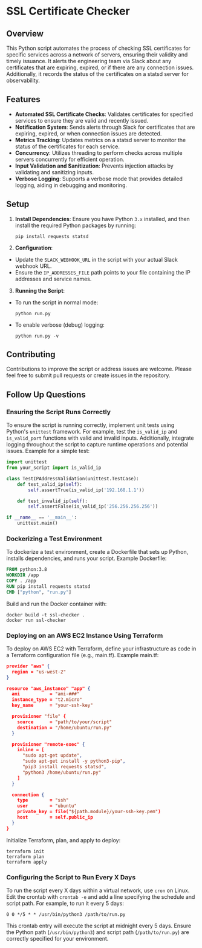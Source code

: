 
# SSL Certificate Checker

## Overview

This Python script automates the process of checking SSL certificates for specific services across a network of servers, ensuring their validity and timely issuance. It alerts the engineering team via Slack about any certificates that are expiring, expired, or if there are any connection issues. Additionally, it records the status of the certificates on a statsd server for observability.

## Features

- **Automated SSL Certificate Checks**: Validates certificates for specified services to ensure they are valid and recently issued.
- **Notification System**: Sends alerts through Slack for certificates that are expiring, expired, or when connection issues are detected.
- **Metrics Tracking**: Updates metrics on a statsd server to monitor the status of the certificates for each service.
- **Concurrency**: Utilizes threading to perform checks across multiple servers concurrently for efficient operation.
- **Input Validation and Sanitization**: Prevents injection attacks by validating and sanitizing inputs.
- **Verbose Logging**: Supports a verbose mode that provides detailed logging, aiding in debugging and monitoring.

## Setup

1. **Install Dependencies**: Ensure you have Python `3.x` installed, and then install the required Python packages by running:
   ```
   pip install requests statsd
   ```

2. **Configuration**:
- Update the `SLACK_WEBHOOK_URL` in the script with your actual Slack webhook URL.
- Ensure the `IP_ADDRESSES_FILE` path points to your file containing the IP addresses and service names.

3. **Running the Script**:
- To run the script in normal mode:
  ```
  python run.py
  ```
- To enable verbose (debug) logging:
  ```
  python run.py -v
  ```

## Contributing

Contributions to improve the script or address issues are welcome. Please feel free to submit pull requests or create issues in the repository.

## Follow Up Questions

### Ensuring the Script Runs Correctly

To ensure the script is running correctly, implement unit tests using Python's `unittest` framework. For example, test the `is_valid_ip` and `is_valid_port` functions with valid and invalid inputs. Additionally, integrate logging throughout the script to capture runtime operations and potential issues. Example for a simple test:

```python
import unittest
from your_script import is_valid_ip

class TestIPAddressValidation(unittest.TestCase):
    def test_valid_ip(self):
        self.assertTrue(is_valid_ip('192.168.1.1'))

    def test_invalid_ip(self):
        self.assertFalse(is_valid_ip('256.256.256.256'))

if __name__ == '__main__':
    unittest.main()
```

### Dockerizing a Test Environment

To dockerize a test environment, create a Dockerfile that sets up Python, installs dependencies, and runs your script. Example Dockerfile:

```Dockerfile
FROM python:3.8
WORKDIR /app
COPY . /app
RUN pip install requests statsd
CMD ["python", "run.py"]
```

Build and run the Docker container with:

```
docker build -t ssl-checker .
docker run ssl-checker
```

### Deploying on an AWS EC2 Instance Using Terraform

To deploy on AWS EC2 with Terraform, define your infrastructure as code in a Terraform configuration file (e.g., main.tf). Example main.tf:

```json
provider "aws" {
  region = "us-west-2"
}

resource "aws_instance" "app" {
  ami           = "ami-###"
  instance_type = "t2.micro"
  key_name      = "your-ssh-key"

  provisioner "file" {
    source      = "path/to/your/script"
    destination = "/home/ubuntu/run.py"
  }

  provisioner "remote-exec" {
    inline = [
      "sudo apt-get update",
      "sudo apt-get install -y python3-pip",
      "pip3 install requests statsd",
      "python3 /home/ubuntu/run.py"
    ]
  }

  connection {
    type        = "ssh"
    user        = "ubuntu"
    private_key = file("${path.module}/your-ssh-key.pem")
    host        = self.public_ip
  }
}
```

Initialize Terraform, plan, and apply to deploy:

```
terraform init
terraform plan
terraform apply
```

### Configuring the Script to Run Every X Days

To run the script every X days within a virtual network, use `cron` on Linux. Edit the crontab with `crontab -e` and add a line specifying the schedule and script path. For example, to run it every 5 days:

```
0 0 */5 * * /usr/bin/python3 /path/to/run.py
```

This crontab entry will execute the script at midnight every 5 days. Ensure the Python path (`/usr/bin/python3`) and script path (`/path/to/run.py`) are correctly specified for your environment.
